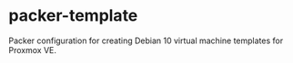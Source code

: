 # packer-template

Packer configuration for creating Debian 10 virtual machine templates for Proxmox VE.
